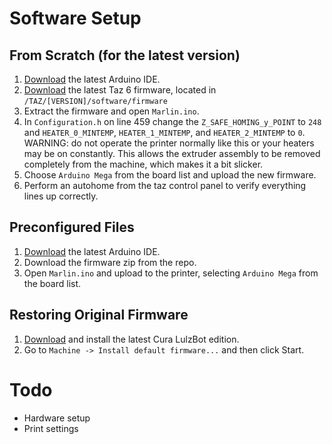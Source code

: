 # Software Setup
## From Scratch (for the latest version)
1. [Download](https://www.arduino.cc/en/Main/Software) the latest Arduino IDE.
2. [Download](http://download.lulzbot.com/TAZ/) the latest Taz 6 firmware, located in `/TAZ/[VERSION]/software/firmware`
3. Extract the firmware and open `Marlin.ino`.
4. In `Configuration.h` on line 459 change the `Z_SAFE_HOMING_y_POINT` to `248` and `HEATER_0_MINTEMP`, `HEATER_1_MINTEMP`, and `HEATER_2_MINTEMP` to `0`. WARNING: do not operate the printer normally like this or your heaters may be on constantly. This allows the extruder assembly to be removed completely from the machine, which makes it a bit slicker.
5. Choose `Arduino Mega` from the board list and upload the new firmware.
6. Perform an autohome from the taz control panel to verify everything lines up correctly.

## Preconfigured Files
1. [Download](https://www.arduino.cc/en/Main/Software) the latest Arduino IDE.
2. Download the firmware zip from the repo.
3. Open `Marlin.ino` and upload to the printer, selecting `Arduino Mega` from the board list.

## Restoring Original Firmware
1. [Download](https://www.lulzbot.com/cura) and install the latest Cura LulzBot edition.
2. Go to `Machine -> Install default firmware...` and then click Start.

# Todo
* Hardware setup
* Print settings
